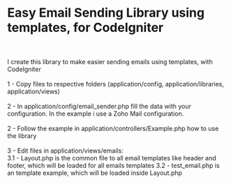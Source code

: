 # Easy Email Sending Library using templates, for CodeIgniter<br/><br/>
I create this library to make easier sending emails using templates, with CodeIgniter<br/><br/>
1 - Copy files to respective folders (application/config, application/libraries, application/views) <br/><br/>
2 - In application/config/email_sender.php fill the data with your configuration. In the example i use a Zoho Mail configuration.<br/><br/>
2 - Follow the example in application/controllers/Example.php how to use the library<br/><br/>
3 - Edit files in application/views/emails:<br/>
3.1 - Layout.php is the common file to all email templates like header and footer, which will be loaded for all emails templates
3.2 - test_email.php is an template example, which will be loaded inside Layout.php
